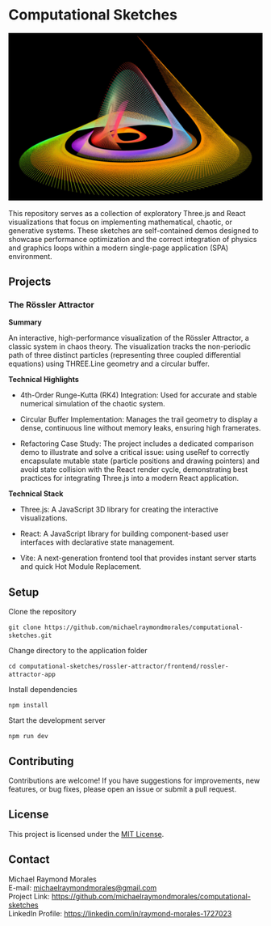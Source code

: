# **Computational Sketches**

![Computational Sketches Banner](docs/images/computational-sketches-banner.jpg)

This repository serves as a collection of exploratory Three.js and React visualizations that focus on implementing mathematical, chaotic, or generative systems. These sketches are self-contained demos designed to showcase performance optimization and the correct integration of physics and graphics loops within a modern single-page application (SPA) environment.

## **Projects**

### **The Rössler Attractor**

**Summary**

An interactive, high-performance visualization of the Rössler Attractor, a classic system in chaos theory. The visualization tracks the non-periodic path of three distinct particles (representing three coupled differential equations) using THREE.Line geometry and a circular buffer.

**Technical Highlights**

* 4th-Order Runge-Kutta (RK4) Integration: Used for accurate and stable numerical simulation of the chaotic system.

* Circular Buffer Implementation: Manages the trail geometry to display a dense, continuous line without memory leaks, ensuring high framerates.

* Refactoring Case Study: The project includes a dedicated comparison demo to illustrate and solve a critical issue: using useRef to correctly encapsulate mutable state (particle positions and drawing pointers) and avoid state collision with the React render cycle, demonstrating best practices for integrating Three.js into a modern React application.

**Technical Stack**

* Three.js: A JavaScript 3D library for creating the interactive visualizations.

* React: A JavaScript library for building component-based user interfaces with declarative state management.

* Vite: A next-generation frontend tool that provides instant server starts and quick Hot Module Replacement.

## **Setup**
Clone the repository
```
git clone https://github.com/michaelraymondmorales/computational-sketches.git
```
Change directory to the application folder
```
cd computational-sketches/rossler-attractor/frontend/rossler-attractor-app
```

Install dependencies
```
npm install 
```

Start the development server
```
npm run dev
```

## **Contributing**

Contributions are welcome\! If you have suggestions for improvements, new features, or bug fixes, please open an issue or submit a pull request.

## **License**

This project is licensed under the [MIT License](LICENSE).

## **Contact**

Michael Raymond Morales  
E-mail: michaelraymondmorales@gmail.com  
Project Link: https://github.com/michaelraymondmorales/computational-sketches  
LinkedIn Profile: https://linkedin.com/in/raymond-morales-1727023
